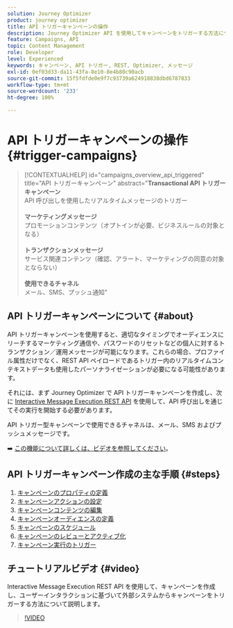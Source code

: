 ```yaml
---
solution: Journey Optimizer
product: journey optimizer
title: API トリガーキャンペーンの操作
description: Journey Optimizer API を使用してキャンペーンをトリガーする方法について説明します。
feature: Campaigns, API
topic: Content Management
role: Developer
level: Experienced
keywords: キャンペーン, API トリガー, REST, Optimizer, メッセージ
exl-id: 0ef03d33-da11-43fa-8e10-8e4b80c90acb
source-git-commit: 15f5fdfde0e9f7c93739a624918838dbd6787833
workflow-type: tm+mt
source-wordcount: '233'
ht-degree: 100%

---
```



# API トリガーキャンペーンの操作 {#trigger-campaigns}

>[!CONTEXTUALHELP]
>id="campaigns_overview_api_triggered"
>title="API トリガーキャンペーン"
>abstract="**Transactional API トリガーキャンペーン**<br/> API 呼び出しを使用したリアルタイムメッセージのトリガー&#x200B;<br/><br/>**マーケティングメッセージ**<br/>&#x200B;プロモーションコンテンツ（オプトインが必要、ビジネスルールの対象となる）<br/><br/>**トランザクションメッセージ**<br/>&#x200B;サービス関連コンテンツ（確認、アラート、マーケティングの同意の対象とならない）<br/><br/>**使用できるチャネル**<br/>&#x200B;メール、SMS、プッシュ通知"

## API トリガーキャンペーンについて {#about}

API トリガーキャンペーンを使用すると、適切なタイミングでオーディエンスにリーチするマーケティング通信や、パスワードのリセットなどの個人に対するトランザクション／運用メッセージが可能になります。これらの場合、プロファイル属性だけでなく、REST API ペイロードであるトリガー内のリアルタイムコンテキストデータも使用したパーソナライゼーションが必要になる可能性があります。

それには、まず Journey Optimizer で API トリガーキャンペーンを作成し、次に [Interactive Message Execution REST API](https://developer.adobe.com/journey-optimizer-apis/references/messaging/#tag/execution) を使用して、API 呼び出しを通じてその実行を開始する必要があります。

API トリガー型キャンペーンで使用できるチャネルは、メール、SMS およびプッシュメッセージです。

➡️ [この機能について詳しくは、ビデオを参照してください](#video)。

## API トリガーキャンペーン作成の主な手順 {#steps}

1. [キャンペーンのプロパティの定義](api-triggered-campaign-properties.md)
1. [キャンペーンアクションの設定](api-triggered-campaign-action.md)
1. [キャンペーンコンテンツの編集](api-triggered-campaign-content.md)
1. [キャンペーンオーディエンスの定義](api-triggered-campaign-audience.md)
1. [キャンペーンのスケジュール](api-triggered-campaign-schedule.md)
1. [キャンペーンのレビューとアクティブ化](review-activate-api-triggered-campaign.md)
1. [キャンペーン実行のトリガー](trigger-campaigns.md)

## チュートリアルビデオ {#video}

Interactive Message Execution REST API を使用して、キャンペーンを作成し、ユーザーインタラクションに基づいて外部システムからキャンペーンをトリガーする方法について説明します。

>[!VIDEO](https://video.tv.adobe.com/v/3452726?quality=12&captions=jpn)
